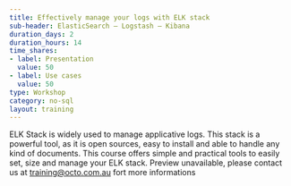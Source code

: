 ```yaml
---
title: Effectively manage your logs with ELK stack
sub-header: ElasticSearch – Logstash – Kibana
duration_days: 2
duration_hours: 14
time_shares:
- label: Presentation
  value: 50
- label: Use cases
  value: 50
type: Workshop
category: no-sql
layout: training
---
```


ELK Stack is widely used to manage applicative logs. This stack is a powerful tool, as it is open sources, easy to install and able to handle any kind of documents. This course offers simple and practical tools to easily set, size and manage your ELK stack.
Preview unavailable, please contact us at training@octo.com.au fort more informations